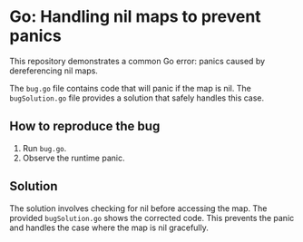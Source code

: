 # Go: Handling nil maps to prevent panics

This repository demonstrates a common Go error: panics caused by dereferencing nil maps.

The `bug.go` file contains code that will panic if the map is nil.  The `bugSolution.go` file provides a solution that safely handles this case.

## How to reproduce the bug

1. Run `bug.go`.
2. Observe the runtime panic.

## Solution

The solution involves checking for nil before accessing the map.  The provided `bugSolution.go` shows the corrected code.  This prevents the panic and handles the case where the map is nil gracefully.